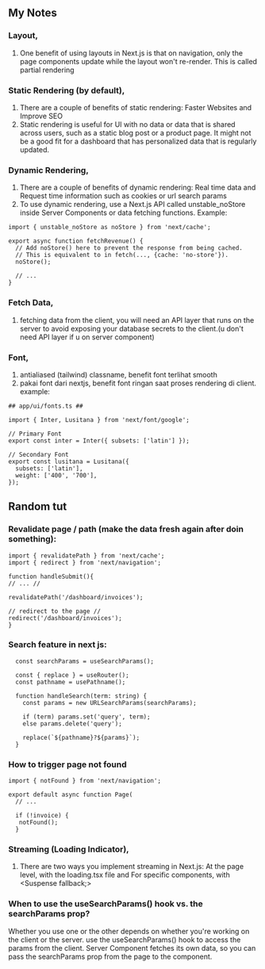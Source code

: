 ## My Notes
### Layout,
1. One benefit of using layouts in Next.js is that on navigation, only the page components update while the layout won't re-render. This is called partial rendering

### Static Rendering (by default),
1.  There are a couple of benefits of static rendering: Faster Websites and Improve SEO
2.  Static rendering is useful for UI with no data or data that is shared across users, such as a static blog post or a product page. It might not be a good fit for a dashboard that has personalized data that is regularly updated.

### Dynamic Rendering,
1. There are a couple of benefits of dynamic rendering: Real time data and Request time information such as cookies or url search params
2. To use dynamic rendering, use a Next.js API called unstable_noStore inside Server Components or data fetching functions. Example:
```
import { unstable_noStore as noStore } from 'next/cache';
 
export async function fetchRevenue() {
  // Add noStore() here to prevent the response from being cached.
  // This is equivalent to in fetch(..., {cache: 'no-store'}).
  noStore();
 
  // ...
}
```

### Fetch Data,
1. fetching data from the client, you will need an API layer that runs on the server to avoid exposing your database secrets to the client.(u don't need API layer if u on server component)

### Font,
1. antialiased (tailwind) classname, benefit font terlihat smooth
2. pakai font dari nextjs, benefit font ringan saat proses rendering di client. example:
```
## app/ui/fonts.ts ##

import { Inter, Lusitana } from 'next/font/google';

// Primary Font
export const inter = Inter({ subsets: ['latin'] });

// Secondary Font
export const lusitana = Lusitana({
  subsets: ['latin'],
  weight: ['400', '700'],
});
```

## Random tut

### Revalidate page / path (make the data fresh again after doin something):
```
import { revalidatePath } from 'next/cache';
import { redirect } from 'next/navigation';

function handleSubmit(){
// ... //

revalidatePath('/dashboard/invoices');

// redirect to the page //
redirect('/dashboard/invoices');
}
```

### Search feature in next js:
```
  const searchParams = useSearchParams();

  const { replace } = useRouter();
  const pathname = usePathname();

  function handleSearch(term: string) {
    const params = new URLSearchParams(searchParams);

    if (term) params.set('query', term);
    else params.delete('query');

    replace(`${pathname}?${params}`);
  }
```

### How to trigger page not found
```
import { notFound } from 'next/navigation';

export default async function Page(
  // ...

  if (!invoice) {
   notFound();
  }
```

### Streaming (Loading Indicator),
1. There are two ways you implement streaming in Next.js: At the page level, with the loading.tsx file and For specific components, with <Suspense fallback;>

### When to use the useSearchParams() hook vs. the searchParams prop?
Whether you use one or the other depends on whether you're working on the client or the server. use the useSearchParams() hook to access the params from the client. Server Component  fetches its own data, so you can pass the searchParams prop from the page to the component.
